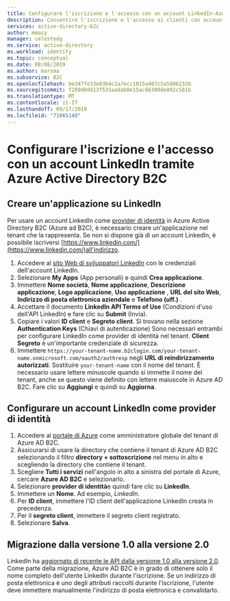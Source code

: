 ```yaml
---
title: Configurare l'iscrizione e l'accesso con un account LinkedIn-Azure Active Directory B2C
description: Consentire l'iscrizione e l'accesso ai clienti con account LinkedIn alle applicazioni da Azure Active Directory B2C.
services: active-directory-b2c
author: mmacy
manager: celestedg
ms.service: active-directory
ms.workload: identity
ms.topic: conceptual
ms.date: 08/08/2019
ms.author: marsma
ms.subservice: B2C
ms.openlocfilehash: be347fe33e03b4c2a7ecc1015a407c5a58062326
ms.sourcegitcommit: f209d0dd13f533aadab8e15ac66389de802c581b
ms.translationtype: MT
ms.contentlocale: it-IT
ms.lasthandoff: 09/17/2019
ms.locfileid: "71065140"
---
```

# <a name="set-up-sign-up-and-sign-in-with-a-linkedin-account-using-azure-active-directory-b2c"></a>Configurare l'iscrizione e l'accesso con un account LinkedIn tramite Azure Active Directory B2C

## <a name="create-a-linkedin-application"></a>Creare un'applicazione su LinkedIn

Per usare un account LinkedIn come [provider di identità](active-directory-b2c-reference-oauth-code.md) in Azure Active Directory B2C (Azure ad B2C), è necessario creare un'applicazione nel tenant che la rappresenta. Se non si dispone già di un account LinkedIn, è possibile iscriversi [https://www.linkedin.com/](https://www.linkedin.com/)all'indirizzo.

1. Accedere al [sito Web di sviluppatori LinkedIn](https://www.developer.linkedin.com/) con le credenziali dell'account LinkedIn.
1. Selezionare **My Apps** (App personali) e quindi **Crea applicazione**.
1. Immettere **Nome società**, **Nome applicazione**, **Descrizione applicazione**, **Logo applicazione**, **Uso applicazione** , **URL del sito Web**, **Indirizzo di posta elettronica aziendale** e **Telefono (uff.)** .
1. Accettare il documento **LinkedIn API Terms of Use** (Condizioni d'uso dell'API LinkedIn) e fare clic su **Submit** (Invia).
1. Copiare i valori **ID client** e **Segreto client**. Si trovano nella sezione **Authentication Keys** (Chiavi di autenticazione) Sono necessari entrambi per configurare LinkedIn come provider di identità nel tenant. **Client Segreto** è un'importante credenziale di sicurezza.
1. Immettere `https://your-tenant-name.b2clogin.com/your-tenant-name.onmicrosoft.com/oauth2/authresp` negli **URL di reindirizzamento autorizzati**. Sostituire `your-tenant-name` con il nome del tenant. È necessario usare lettere minuscole quando si immette il nome del tenant, anche se questo viene definito con lettere maiuscole in Azure AD B2C. Fare clic su **Aggiungi** e quindi su **Aggiorna**.

## <a name="configure-a-linkedin-account-as-an-identity-provider"></a>Configurare un account LinkedIn come provider di identità

1. Accedere al [portale di Azure](https://portal.azure.com/) come amministratore globale del tenant di Azure AD B2C.
1. Assicurarsi di usare la directory che contiene il tenant di Azure AD B2C selezionando il filtro **directory + sottoscrizione** nel menu in alto e scegliendo la directory che contiene il tenant.
1. Scegliere **Tutti i servizi** nell'angolo in alto a sinistra del portale di Azure, cercare **Azure AD B2C** e selezionarlo.
1. Selezionare **provider di identità**e quindi fare clic su **LinkedIn**.
1. Immettere un **Nome**. Ad esempio, *LinkedIn*.
1. Per **ID client**, immettere l'ID client dell'applicazione LinkedIn creata in precedenza.
1. Per il **segreto client**, immettere il segreto client registrato.
1. Selezionare **Salva**.

## <a name="migration-from-v10-to-v20"></a>Migrazione dalla versione 1.0 alla versione 2.0

LinkedIn ha [aggiornato di recente le API dalla versione 1.0 alla versione 2.0](https://engineering.linkedin.com/blog/2018/12/developer-program-updates). Come parte della migrazione, Azure AD B2C è in grado di ottenere solo il nome completo dell'utente LinkedIn durante l'iscrizione. Se un indirizzo di posta elettronica è uno degli attributi raccolti durante l'iscrizione, l'utente deve immettere manualmente l'indirizzo di posta elettronica e convalidarlo.
